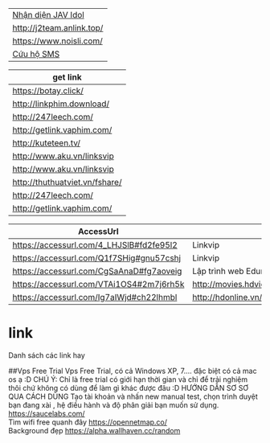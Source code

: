|   |
|---|
[Nhận diện JAV Idol](http://jav-idol.toidicodedao.com/) |
http://j2team.anlink.top/ |
https://www.noisli.com/ |
[Cứu hộ SMS](https://www.facebook.com/C%E1%BB%A9u-H%E1%BB%99-SMS-384758608549291) |


|get link |
|---------|
https://botay.click/ |
http://linkphim.download/ |
http://247leech.com/ |
http://getlink.vaphim.com/ |
http://kuteteen.tv/ |
http://www.aku.vn/linksvip |
http://www.aku.vn/linksvip |
http://thuthuatviet.vn/fshare/ |
http://247leech.com/ |
http://getlink.vaphim.com/ |

|AccessUrl|   |
|---------|---|
https://accessurl.com/4_LHJSlB#fd2fe95l2 | Linkvip|
https://accessurl.com/Q1f7SHig#gnu57cshj | Linkvip|
https://accessurl.com/CgSaAnaD#fg7aoveig | Lập trình web Edumall|
https://accessurl.com/VTAi1OS4#2m7j6rh5k | http://movies.hdviet.com/|
https://accessurl.com/Ig7aIWjd#ch22lhmbl | http://hdonline.vn/|
# link
Danh sách các link hay<br/>

##Vps Free Trial
Vps Free Trial, có cả Windows XP, 7.... đặc biệt có cả mac os ạ :D
CHÚ Ý: Chỉ là free trial có giới hạn thời gian và chỉ để trải nghiệm thôi chứ không có dùng để làm gì khác được đâu :D 
HƯỚNG DẪN SƠ SƠ QUA CÁCH DÙNG
Tạo tài khoản và nhấn new manual test, chọn trình duyệt bạn đang xài , hệ điều hành và độ phân giải bạn muốn sử dụng.<br/>
https://saucelabs.com/ <br>
Tìm wifi free quanh đây https://opennetmap.co/ <br>
Background đẹp https://alpha.wallhaven.cc/random <br>
